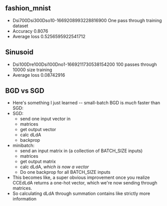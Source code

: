 **fashion_mnist**
  -
  - Dsi700Dsi300Dso10-1669208993228816900 One pass through training dataset
  - Accuracy 0.8076
  - Average loss 0.5256595922541712

**Sinusoid**
  -
  - Dsi100Dre100Dsi100Dno1-1669211730538154200 100 passes through 10000 size training
  - Average loss 0.08742916


**BGD vs SGD**
  - 
  - Here's something I just learned -- small-batch BGD is *much* faster than SGD:
  - SGD:
    - send one input vector in
    - matrices
    - get output vector
    - calc dLdA
    - backprop
  - minibatch:
    - send an input matrix in (a collection of BATCH_SIZE inputs)
    - matrices
    - get output matrix
    - calc dLdA, *which is now a vector*
    - Do one backprop for all BATCH_SIZE inputs
  - This becomes like, a super obvious improvement once you realize CCEdLdA returns a one-hot vector, which we're now sending through matrices.
  - So calculating dLdA through summation contains like strictly more information